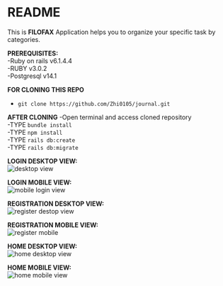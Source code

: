# README

This is **FILOFAX** Application helps you to organize your specific task by categories.

**PREREQUISITES:** <br/>
  -Ruby on rails v6.1.4.4 <br/>
  -RUBY v3.0.2 <br/>
  -Postgresql v14.1 <br/>
  
  
**FOR CLONING THIS REPO** <br />
  - `git clone https://github.com/Zhi0105/journal.git` <br />

**AFTER CLONING**
  -Open terminal and access cloned repository <br />
  -TYPE `bundle install` <br/>
  -TYPE `npm install` <br/>
  -TYPE `rails db:create` <br/>
  -TYPE `rails db:migrate`
  


  **LOGIN DESKTOP VIEW:** <br/>
  ![desktop view](https://user-images.githubusercontent.com/88585596/160984143-a0fb7389-e601-4626-ac6c-a6aec6a644e4.JPG)

  **LOGIN MOBILE VIEW:** <br/>
  ![mobile login view](https://user-images.githubusercontent.com/88585596/160984224-004b1403-d9b6-41f3-978d-84b3aa9b0334.JPG)
  
  **REGISTRATION DESKTOP VIEW:** <br/>
  ![register destop view](https://user-images.githubusercontent.com/88585596/160984250-3aa24c72-3ae9-4920-bad3-15a6b5a48340.JPG)

  
  **REGISTRATION MOBILE VIEW:** <br/>
  ![register mobile](https://scontent.xx.fbcdn.net/v/t1.15752-9/s480x480/272835714_490490179158021_3323419077240876948_n.jpg?_nc_cat=110&ccb=1-5&_nc_sid=aee45a&_nc_ohc=INjsfrnpfq0AX_9TMu2&_nc_ad=z-m&_nc_cid=0&_nc_ht=scontent.xx&oh=03_AVJaJxY48dORk0DPiL3TvD83-rmhq_OAZP6JaE0FcaARew&oe=62340FEB)
  
  **HOME DESKTOP VIEW:** <br/>
  ![home desktop view](https://user-images.githubusercontent.com/88585596/160984279-4841dce9-fa15-487e-9d71-db0559d78b41.JPG)
    
  **HOME MOBILE VIEW:** <br/>
  ![home mobile view](https://user-images.githubusercontent.com/88585596/160984304-43de9ba3-59cf-4b44-8444-2b94ab0cfa0d.JPG)

  

